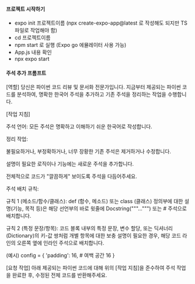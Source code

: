 #### 프로젝트 시작하기 
- expo init 프로젝트이름 (npx create-expo-app@latest 로 작성해도 되지만 TS 파일로 작업해야 함)
- cd 프로젝트이름
- npm start 로 실행 (Expo go 에뮬레이터 사용 가능) 
- App.js 내용 확인 
- npx expo start

#### 주석 추가 프롬프트
[역할] 당신은 파이썬 코드 리뷰 및 문서화 전문가입니다. 지금부터 제공되는 파이썬 코드를 분석하여, 명확한 한국어 주석을 추가하고 기존 주석을 정리하는 작업을 수행합니다.

[작업 지침]

주석 언어: 모든 주석은 명확하고 이해하기 쉬운 한국어로 작성합니다.

정리 작업:

불필요하거나, 부정확하거나, 너무 장황한 기존 주석은 제거하거나 수정합니다.

설명이 필요한 로직이나 기능에는 새로운 주석을 추가합니다.

전체적으로 코드가 "깔끔하게" 보이도록 주석을 다듬어주세요.

주석 배치 규칙:

규칙 1 (메소드/함수/클래스): def (함수, 메소드) 또는 class (클래스) 정의부에 대한 설명(기능, 목적 등)은 해당 선언부의 바로 윗줄에 Docstring("""...""") 또는 # 주석으로 배치합니다.

규칙 2 (특정 문장/항목): 코드 블록 내부의 특정 문장, 변수 할당, 또는 딕셔너리(Dictionary)의 키-값 쌍처럼 개별 항목에 대한 보충 설명이 필요한 경우, 해당 코드 라인의 오른쪽 옆에 인라인 주석으로 배치합니다.

(예시) config = { 'padding': 16, # 여백 공간 16 }

[요청 작업] 아래 제공되는 파이썬 코드에 대해 위의 [작업 지침]을 준수하여 주석 작업을 완료한 후, 수정된 전체 코드를 반환해주세요.